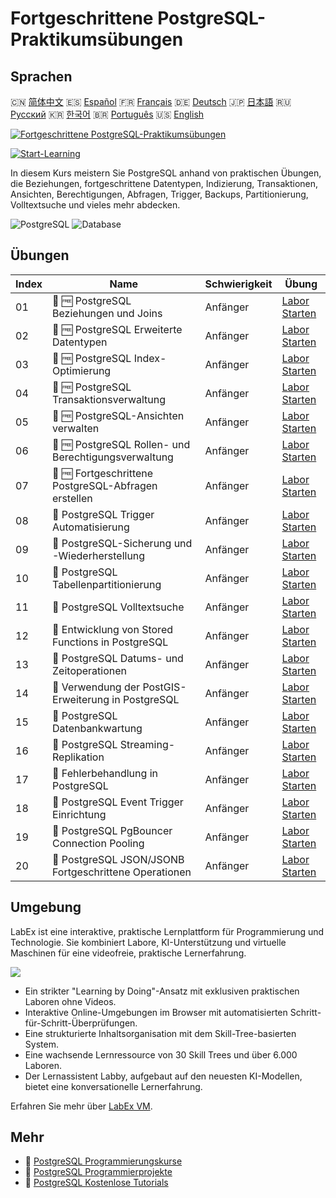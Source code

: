 # Fortgeschrittene PostgreSQL-Praktikumsübungen

## Sprachen

🇨🇳 [简体中文](README_zh.md) 🇪🇸 [Español](README_es.md) 🇫🇷 [Français](README_fr.md) 🇩🇪 [Deutsch](README_de.md) 🇯🇵 [日本語](README_ja.md) 🇷🇺 [Русский](README_ru.md) 🇰🇷 [한국어](README_ko.md) 🇧🇷 [Português](README_pt.md) 🇺🇸 [English](README.md) 

[![Fortgeschrittene PostgreSQL-Praktikumsübungen](https://cover-creator.labex.io/advanced-postgresql-practical-labs.png?lang=de)](https://labex.io/de/courses/advanced-postgresql-practical-labs)

[![Start-Learning](https://img.shields.io/badge/Start-Learning-whitesmoke?style=for-the-badge)](https://labex.io/de/courses/advanced-postgresql-practical-labs)

In diesem Kurs meistern Sie PostgreSQL anhand von praktischen Übungen, die Beziehungen, fortgeschrittene Datentypen, Indizierung, Transaktionen, Ansichten, Berechtigungen, Abfragen, Trigger, Backups, Partitionierung, Volltextsuche und vieles mehr abdecken.

![PostgreSQL](https://img.shields.io/badge/PostgreSQL-whitesmoke?style=for-the-badge&logo=postgresql)
![Database](https://img.shields.io/badge/Database-whitesmoke?style=for-the-badge&logo=database)


## Übungen

|   Index | Name                                                   | Schwierigkeit   | Übung                                                                                                                                       |
|---------|--------------------------------------------------------|-----------------|---------------------------------------------------------------------------------------------------------------------------------------------|
|      01 | 📖 🆓 PostgreSQL Beziehungen und Joins                 | Anfänger        | <a target='_blank' href='https://labex.io/de/tutorials/postgresql-postgresql-relationships-and-joins-550959'>Labor Starten</a>              |
|      02 | 📖 🆓 PostgreSQL Erweiterte Datentypen                 | Anfänger        | <a target='_blank' href='https://labex.io/de/tutorials/postgresql-postgresql-advanced-data-types-550947'>Labor Starten</a>                  |
|      03 | 📖 🆓 PostgreSQL Index-Optimierung                     | Anfänger        | <a target='_blank' href='https://labex.io/de/tutorials/postgresql-data-filtering-and-simple-queries-in-postgresql-550955'>Labor Starten</a> |
|      04 | 📖 🆓 PostgreSQL Transaktionsverwaltung                | Anfänger        | <a target='_blank' href='https://labex.io/de/tutorials/postgresql-data-filtering-and-simple-queries-in-postgresql-550964'>Labor Starten</a> |
|      05 | 📖 🆓 PostgreSQL-Ansichten verwalten                   | Anfänger        | <a target='_blank' href='https://labex.io/de/tutorials/postgresql-data-filtering-and-simple-queries-in-postgresql-550966'>Labor Starten</a> |
|      06 | 📖 🆓 PostgreSQL Rollen- und Berechtigungsverwaltung   | Anfänger        | <a target='_blank' href='https://labex.io/de/tutorials/postgresql-postgresql-role-and-permission-management-550960'>Labor Starten</a>       |
|      07 | 📖 🆓 Fortgeschrittene PostgreSQL-Abfragen erstellen   | Anfänger        | <a target='_blank' href='https://labex.io/de/tutorials/postgresql-postgresql-advanced-query-writing-550948'>Labor Starten</a>               |
|      08 | 📖  PostgreSQL Trigger Automatisierung                 | Anfänger        | <a target='_blank' href='https://labex.io/de/tutorials/postgresql-postgresql-trigger-automation-550965'>Labor Starten</a>                   |
|      09 | 📖  PostgreSQL-Sicherung und -Wiederherstellung        | Anfänger        | <a target='_blank' href='https://labex.io/de/tutorials/postgresql-data-filtering-and-simple-queries-in-postgresql-550949'>Labor Starten</a> |
|      10 | 📖  PostgreSQL Tabellenpartitionierung                 | Anfänger        | <a target='_blank' href='https://labex.io/de/tutorials/postgresql-data-filtering-and-simple-queries-in-postgresql-550963'>Labor Starten</a> |
|      11 | 📖  PostgreSQL Volltextsuche                           | Anfänger        | <a target='_blank' href='https://labex.io/de/tutorials/postgresql-data-filtering-and-simple-queries-in-postgresql-550954'>Labor Starten</a> |
|      12 | 📖  Entwicklung von Stored Functions in PostgreSQL     | Anfänger        | <a target='_blank' href='https://labex.io/de/tutorials/postgresql-data-filtering-and-simple-queries-in-postgresql-550961'>Labor Starten</a> |
|      13 | 📖  PostgreSQL Datums- und Zeitoperationen             | Anfänger        | <a target='_blank' href='https://labex.io/de/tutorials/postgresql-data-filtering-and-simple-queries-in-postgresql-550951'>Labor Starten</a> |
|      14 | 📖  Verwendung der PostGIS-Erweiterung in PostgreSQL   | Anfänger        | <a target='_blank' href='https://labex.io/de/tutorials/postgresql-using-the-postgis-extension-in-postgresql-550958'>Labor Starten</a>       |
|      15 | 📖  PostgreSQL Datenbankwartung                        | Anfänger        | <a target='_blank' href='https://labex.io/de/tutorials/postgresql-postgresql-database-maintenance-550950'>Labor Starten</a>                 |
|      16 | 📖  PostgreSQL Streaming-Replikation                   | Anfänger        | <a target='_blank' href='https://labex.io/de/tutorials/postgresql-data-filtering-and-simple-queries-in-postgresql-550962'>Labor Starten</a> |
|      17 | 📖  Fehlerbehandlung in PostgreSQL                     | Anfänger        | <a target='_blank' href='https://labex.io/de/tutorials/postgresql-data-filtering-and-simple-queries-in-postgresql-550952'>Labor Starten</a> |
|      18 | 📖  PostgreSQL Event Trigger Einrichtung               | Anfänger        | <a target='_blank' href='https://labex.io/de/tutorials/postgresql-postgresql-event-trigger-setup-550953'>Labor Starten</a>                  |
|      19 | 📖  PostgreSQL PgBouncer Connection Pooling            | Anfänger        | <a target='_blank' href='https://labex.io/de/tutorials/postgresql-data-filtering-and-simple-queries-in-postgresql-550957'>Labor Starten</a> |
|      20 | 📖  PostgreSQL JSON/JSONB Fortgeschrittene Operationen | Anfänger        | <a target='_blank' href='https://labex.io/de/tutorials/postgresql-data-filtering-and-simple-queries-in-postgresql-550956'>Labor Starten</a> |

## Umgebung

LabEx ist eine interaktive, praktische Lernplattform für Programmierung und Technologie. Sie kombiniert Labore, KI-Unterstützung und virtuelle Maschinen für eine videofreie, praktische Lernerfahrung.

![](https://tutorial-screenshot.getvm.io/images/vm-1725247253.png)

- Ein strikter "Learning by Doing"-Ansatz mit exklusiven praktischen Laboren ohne Videos.
- Interaktive Online-Umgebungen im Browser mit automatisierten Schritt-für-Schritt-Überprüfungen.
- Eine strukturierte Inhaltsorganisation mit dem Skill-Tree-basierten System.
- Eine wachsende Lernressource von 30 Skill Trees und über 6.000 Laboren.
- Der Lernassistent Labby, aufgebaut auf den neuesten KI-Modellen, bietet eine konversationelle Lernerfahrung.

Erfahren Sie mehr über [LabEx VM](https://support.labex.io/using-labex/virtual-machine).

## Mehr

- 🔗 [PostgreSQL Programmierungskurse](https://github.com/labex-labs/awesome-programming-courses)
- 🔗 [PostgreSQL Programmierprojekte](https://github.com/labex-labs/awesome-programming-projects)
- 🔗 [PostgreSQL Kostenlose Tutorials](https://github.com/labex-labs/postgresql-free-tutorials)

